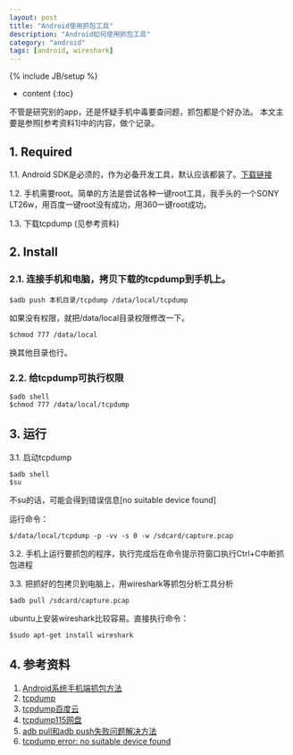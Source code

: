 ```yaml
---
layout: post
title: "Android使用抓包工具"
description: "Android如何使用抓包工具"
category: "android"
tags: [android, wireshark]
---
```

{% include JB/setup %}

* content
{:toc}

不管是研究别的app，还是怀疑手机中毒要查问题，抓包都是个好办法。
本文主要是参照[参考资料1]中的内容，做个记录。
<!--excerpt-->

## 1. Required
1.1. Android SDK是必须的，作为必备开发工具，默认应该都装了。[下载链接](http://developer.android.com/sdk/index.html)

1.2. 手机需要root。简单的方法是尝试各种一键root工具，我手头的一个SONY LT26w，用百度一键root没有成功，用360一键root成功。

1.3. 下载tcpdump (见参考资料)

## 2. Install
### 2.1. 连接手机和电脑，拷贝下载的tcpdump到手机上。

    $adb push 本机目录/tcpdump /data/local/tcpdump
如果没有权限，就把/data/local目录权限修改一下。

    $chmod 777 /data/local
换其他目录也行。
### 2.2. 给tcpdump可执行权限

    $adb shell
    $chmod 777 /data/local/tcpdump
## 3. 运行
3.1. 启动tcpdump

    $adb shell
    $su
不su的话，可能会得到错误信息\[no suitable device found\]

运行命令：

    $/data/local/tcpdump -p -vv -s 0 -w /sdcard/capture.pcap

3.2. 手机上运行要抓包的程序，执行完成后在命令提示符窗口执行Ctrl+C中断抓包进程

3.3. 把抓好的包拷贝到电脑上，用wireshark等抓包分析工具分析

    $adb pull /sdcard/capture.pcap
ubuntu上安装wireshark比较容易。直接执行命令：

    $sudo apt-get install wireshark 
## 4. 参考资料
1. [Android系统手机端抓包方法](http://www.cnblogs.com/rootq/archive/2012/04/08/2438262.html)
2. [tcpdump](http://www.strazzere.com/android/tcpdump)
3. [tcpdump百度云](http://pan.baidu.com/s/13pand)
4. [tcpdump115网盘](http://115.com/lb/5lbazj4gipj)
5. [adb pull和adb push失败问题解决方法](http://blog.sina.com.cn/s/blog_4b976b2d0100qnwa.html)
6. [tcpdump error: no suitable device found](http://www.unix.com/ip-networking/13981-tcpdump-error-no-suitable-device-found.html)
